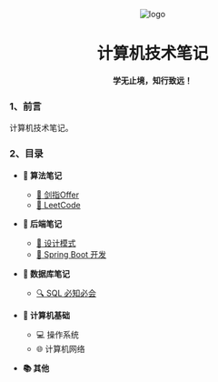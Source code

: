 <p align="center">
	<img alt="logo" src="https://img.zxdmy.com/2022/202205161733131.png">
</p>
<h1 align="center" >计算机技术笔记</h1>
<center><b>学无止境，知行致远！</b></center>

### 1、前言

计算机技术笔记。

### 2、目录

+ **:orange_book: 算法笔记**

    + [:memo: 剑指Offer](/算法/剑指Offer/)
    + [:memo: LeetCode](/算法/LeetCode/)

+ **:notebook: 后端笔记**

    + [:art: 设计模式](/后端/设计模式/README.md)
    + [:rocket: Spring Boot 开发](/后端/Spring_Boot/README.md)

+ **:ledger: 数据库笔记**

    + [:mag: SQL 必知必会](/数据库/SQL必知必会/)

+ **:blue_book: 计算机基础**

    + :computer: 操作系统
    + :globe_with_meridians: 计算机网络

+ **:books: 其他**


